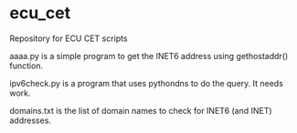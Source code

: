 # ecu_cet
Repository for ECU CET scripts

aaaa.py is a simple program to get the INET6 address using gethostaddr() function.


ipv6check.py is a program that uses pythondns to do the query. It needs work.


domains.txt is the list of domain names to check for INET6 (and INET) addresses.
